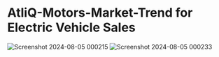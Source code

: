 # AtliQ-Motors-Market-Trend for Electric Vehicle Sales
![Screenshot 2024-08-05 000215](https://github.com/user-attachments/assets/0ea99632-e401-4fa2-8c7d-8d5a7403c63d)
![Screenshot 2024-08-05 000233](https://github.com/user-attachments/assets/c5143b84-3e01-4ad7-83ff-7760f9199385)

